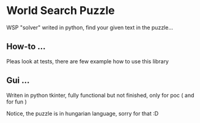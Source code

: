 # World Search Puzzle
WSP "solver" writed in python, find your given text in the puzzle...

## How-to ...
Pleas look at tests, there are few example how to use this library

## Gui ...
Writen in python tkinter, fully functional but not finished, only for poc ( and for fun )

Notice, the puzzle is in hungarian language, sorry for that :D

